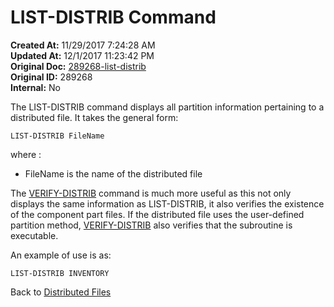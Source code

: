 # LIST-DISTRIB Command

**Created At:** 11/29/2017 7:24:28 AM  
**Updated At:** 12/1/2017 11:23:42 PM  
**Original Doc:** [289268-list-distrib](https://docs.jbase.com/44203-distributed-files/289268-list-distrib)  
**Original ID:** 289268  
**Internal:** No  

The LIST-DISTRIB command displays all partition information pertaining to a distributed file. It takes the general form:

```
LIST-DISTRIB FileName
```

where :

- FileName is the name of the distributed file

The [VERIFY-DISTRIB](./../verify-distrib-command) command is much more useful as this not only displays the same information as LIST-DISTRIB, it also verifies the existence of the component part files. If the distributed file uses the user-defined partition method, [VERIFY-DISTRIB](./../verify-distrib-command) also verifies that the subroutine is executable.

An example of use is as:

```
LIST-DISTRIB INVENTORY
```

Back to [Distributed Files](./../README.md)
